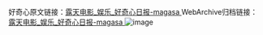 好奇心原文链接：[露天电影_娱乐_好奇心日报-magasa ](https://www.qdaily.com/articles/11573.html)
WebArchive归档链接：[露天电影_娱乐_好奇心日报-magasa ](http://web.archive.org/web/20190623170733/https://www.qdaily.com/articles/11573.html)
![image](http://ww3.sinaimg.cn/large/007d5XDply1g3waagjelaj30u02r57wh)